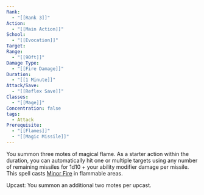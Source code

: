 ```yaml
---
Rank:
  - "[[Rank 3]]"
Action:
  - "[[Main Action]]"
School:
  - "[[Evocation]]"
Target: 
Range:
  - "[[90ft]]"
Damage Type:
  - "[[Fire Damage]]"
Duration:
  - "[[1 Minute]]"
Attack/Save:
  - "[[Reflex Save]]"
Classes:
  - "[[Mage]]"
Concentration: false
tags:
  - Attack
Prerequisite:
  - "[[Flames]]"
  - "[[Magic Missile]]"
---
```

You summon three motes of magical flame. As a starter action within the duration, you can automatically hit one or multiple targets using any number of remaining missiles for 1d10 + your ability modifier damage per missile. This spell casts [Minor Fire](https://www.notion.so/Minor-Fire-f5afdc31f8a843f58e42fa178373f3cc?pvs=21) in flammable areas.

Upcast: You summon an additional two motes per upcast.